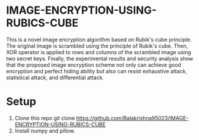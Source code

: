 # IMAGE-ENCRYPTION-USING-RUBICS-CUBE
This is a novel image encryption algorithm based on Rubik's cube principle. The original image is scrambled using the principle of Rubik's cube. Then, XOR operator is applied to rows and columns of the scrambled image using two secret keys. Finally, the experimental results and security analysis show that the proposed image encryption scheme not only can achieve good encryption and perfect hiding ability but also can resist exhaustive attack, statistical attack, and differential attack.
# Setup
1) Clone this repo git clone https://github.com/Balakrishna95023/IMAGE-ENCRYPTION-USING-RUBICS-CUBE
2) Install numpy and pillow.
